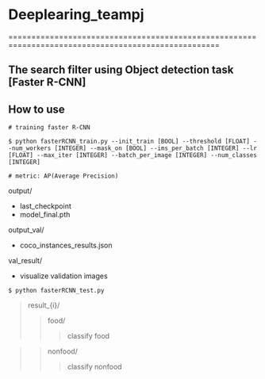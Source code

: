 # Deeplearing_teampj
====================================================================================================
## The search filter using Object detection task [Faster R-CNN]


## How to use
```
# training faster R-CNN

$ python fasterRCNN_train.py --init_train [BOOL] --threshold [FLOAT] --num_workers [INTEGER] --mask_on [BOOL] --ims_per_batch [INTEGER] --lr [FLOAT] --max_iter [INTEGER] --batch_per_image [INTEGER] --num_classes [INTEGER]

# metric: AP(Average Precision)
```
output/
- last_checkpoint
- model_final.pth

output_val/
- coco_instances_results.json

val_result/
- visualize validation images

```
$ python fasterRCNN_test.py
```
>result_{i}/
>>food/ <br>
>>>classify food <br>

>>nonfood/ <br>
>>>classify nonfood

